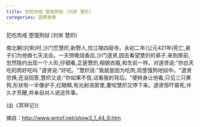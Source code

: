 ```yaml
---
title: 犯吃肉戒 堕饿狗狱 (刘宋 慧炽)
categories: 因果故事
---
```


	   
犯吃肉戒 堕饿狗狱 (刘宋 慧炽)

南北朝(刘宋)时,沙门竺慧炽,新野人,住江陵四层寺。永初二年(公元421年)死亡,弟子们为他做七天法会。一天傍晚烧香后,沙门道贤,因去看望慧炽的弟子,来到房前,忽然隐约出现一个人形,仔细看,正是慧炽,相貌衣服,和生前一样。对道贤说:"你白天吃的肉好吃吗 "道贤说:"好吃。"慧炽说:"我就是因为吃肉,现堕饿狗地狱中。"道贤恐惧,还没回答,慧炽又说:"你如果不信,试看我的背后。"便转身让他看,只见三只黄狗,形状有一半像驴子,红眼睛,有光射进房里,要咬慧炽又停下来。道贤惊吓昏死,许久才苏醒,并亲自对人说这件事。

(出《冥祥记》)


摘自：http://www.wmxf.net/show3_1_44_9.htm